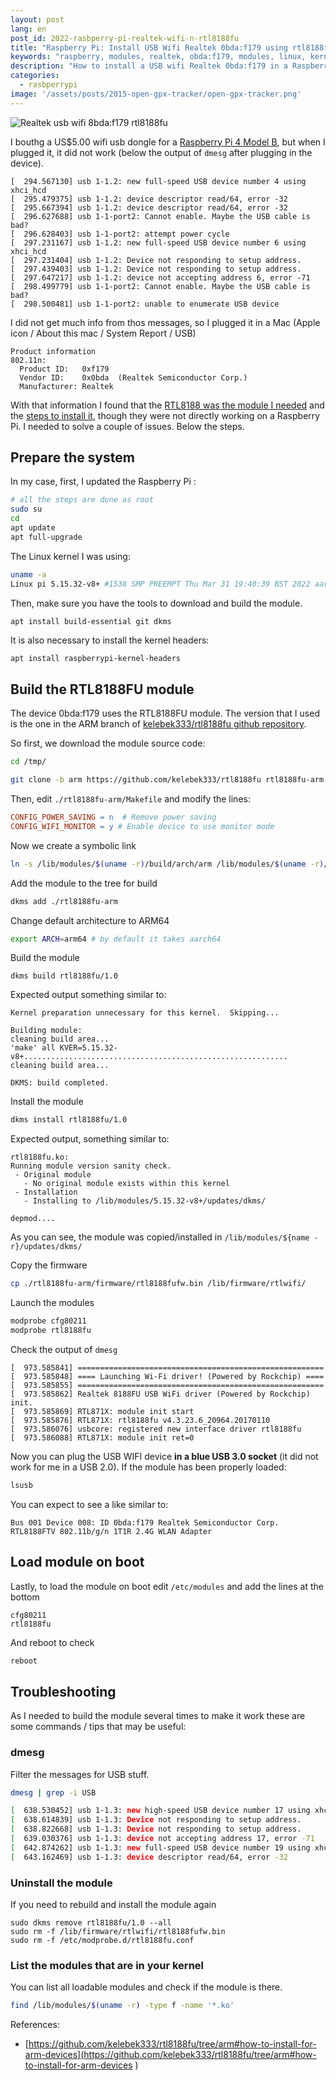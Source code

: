 ```yaml
---
layout: post
lang: en
post_id: 2022-rasbperry-pi-realtek-wifi-n-rtl8188fu
title: "Raspberry Pi: Install USB Wifi Realtek 0bda:f179 using rtl8188fu module"
keywords: "raspberry, modules, realtek, obda:f179, modules, linux, kernel, rtl8188fu"
description: "How to install a USB wifi Realtek 0bda:f179 in a Raspberry Pi 4 model B using the linux kernel module RTL8188FU"
categories:
  - rasbperrypi
image: '/assets/posts/2015-open-gpx-tracker/open-gpx-tracker.png'
---
```


![Realtek usb wifi 8bda:f179 rtl8188fu](/assets/posts/2022-rpi-usb-wifi/realtek-usb-wifi-0bda-f179-rtl8188fu.jpg)

I bouthg a US$5.00 wifi usb dongle for a [Raspberry Pi 4 Model B](https://www.raspberrypi.com/products/raspberry-pi-4-model-b/specifications/), but when I plugged it, it did not work (below the output of `dmesg` after plugging in the device). 

```
[  294.567130] usb 1-1.2: new full-speed USB device number 4 using xhci_hcd
[  295.479375] usb 1-1.2: device descriptor read/64, error -32
[  295.667394] usb 1-1.2: device descriptor read/64, error -32
[  296.627688] usb 1-1-port2: Cannot enable. Maybe the USB cable is bad?
[  296.628403] usb 1-1-port2: attempt power cycle
[  297.231167] usb 1-1.2: new full-speed USB device number 6 using xhci_hcd
[  297.231404] usb 1-1.2: Device not responding to setup address.
[  297.439403] usb 1-1.2: Device not responding to setup address.
[  297.647217] usb 1-1.2: device not accepting address 6, error -71
[  298.499779] usb 1-1-port2: Cannot enable. Maybe the USB cable is bad?
[  298.500481] usb 1-1-port2: unable to enumerate USB device
```

I did not get much info from thos messages, so I plugged it in a Mac (Apple icon / About this mac / System Report / USB)	
```
Product information 
802.11n:
  Product ID:	0xf179
  Vendor ID:	0x0bda  (Realtek Semiconductor Corp.)
  Manufacturer:	Realtek
```

With that information I found that the [RTL8188 was the module I needed](https://askubuntu.com/questions/1062402/cant-find-wifi-drivers-for-0bdaf179-realtek-semiconductor-corp) and the [steps to install it](https://github.com/kelebek333/rtl8188fu/tree/arm#how-to-install-for-arm-devices), though they were not directly working on a Raspberry Pi. I needed to solve a couple of issues. Below the steps.



## Prepare the system

In my case, first, I updated the Raspberry Pi :

```bash
# all the steps are done as root
sudo su  
cd
apt update
apt full-upgrade
```

The Linux kernel I was using:
```bash
uname -a
Linux pi 5.15.32-v8+ #1538 SMP PREEMPT Thu Mar 31 19:40:39 BST 2022 aarch64 GNU/Linux
```

Then, make sure you have the tools to download and build the module.

```bash
apt install build-essential git dkms
```
It is also necessary to install the kernel headers:

```
apt install raspberrypi-kernel-headers
```

## Build the RTL8188FU module

The device 0bda:f179 uses the RTL8188FU module. The version that I used is the one in the ARM branch of [kelebek333/rtl8188fu github repository](https://github.com/kelebek333/rtl8188fu/tree/arm#how-to-install-for-arm-devices).

So first, we download the module source code:

```bash
cd /tmp/

git clone -b arm https://github.com/kelebek333/rtl8188fu rtl8188fu-arm
```
Then, edit `./rtl8188fu-arm/Makefile` and modify the lines:

```Makefile
CONFIG_POWER_SAVING = n  # Remove power saving
CONFIG_WIFI_MONITOR = y # Enable device to use monitor mode 
```

Now we create a symbolic link 
```bash
ln -s /lib/modules/$(uname -r)/build/arch/arm /lib/modules/$(uname -r)/build/arch/armv7l
```

Add the module to the tree for build
```bash
dkms add ./rtl8188fu-arm
```

Change default architecture to ARM64
```bash
export ARCH=arm64 # by default it takes aarch64
```

Build the module
```
dkms build rtl8188fu/1.0
```

Expected output something similar to:
```
Kernel preparation unnecessary for this kernel.  Skipping...

Building module:
cleaning build area...
'make' all KVER=5.15.32-v8+...........................................................
cleaning build area...

DKMS: build completed.
```

Install the module
```bash
dkms install rtl8188fu/1.0
```

Expected output, something similar to:
```
rtl8188fu.ko:
Running module version sanity check.
 - Original module
   - No original module exists within this kernel
 - Installation
   - Installing to /lib/modules/5.15.32-v8+/updates/dkms/

depmod....
```

As you can see, the module was copied/installed in `/lib/modules/${name -r}/updates/dkms/`

Copy the firmware
```bash
cp ./rtl8188fu-arm/firmware/rtl8188fufw.bin /lib/firmware/rtlwifi/
```

Launch the modules
```bash
modprobe cfg80211
modprobe rtl8188fu
```

Check the output of `dmesg`
```
[  973.585841] =======================================================
[  973.585848] ==== Launching Wi-Fi driver! (Powered by Rockchip) ====
[  973.585855] =======================================================
[  973.585862] Realtek 8188FU USB WiFi driver (Powered by Rockchip) init.
[  973.585869] RTL871X: module init start
[  973.585876] RTL871X: rtl8188fu v4.3.23.6_20964.20170110
[  973.586076] usbcore: registered new interface driver rtl8188fu
[  973.586088] RTL871X: module init ret=0
```

Now you can plug the USB WIFI device **in a blue USB 3.0 socket** (it did not work for me in a USB 2.0). If the module has been properly loaded:

```bash
lsusb
```

You can expect to see a like similar to:
```
Bus 001 Device 008: ID 0bda:f179 Realtek Semiconductor Corp. RTL8188FTV 802.11b/g/n 1T1R 2.4G WLAN Adapter
```

## Load module on boot

Lastly, to load the module on boot edit `/etc/modules` and add the lines at the bottom

```
cfg80211
rtl8188fu
```

And reboot to check
```bash
reboot
```


## Troubleshooting

As I needed to build the module several times to make it work these are some commands / tips that may be useful:


### dmesg 

Filter the messages for USB stuff.

```bash
dmesg | grep -i USB

[  638.530452] usb 1-1.3: new high-speed USB device number 17 using xhci_hcd
[  638.614839] usb 1-1.3: Device not responding to setup address.
[  638.822668] usb 1-1.3: Device not responding to setup address.
[  639.030376] usb 1-1.3: device not accepting address 17, error -71
[  642.874262] usb 1-1.3: new full-speed USB device number 19 using xhci_hcd
[  643.162469] usb 1-1.3: device descriptor read/64, error -32
```

### Uninstall the module

If you need to rebuild and install the module again

```
sudo dkms remove rtl8188fu/1.0 --all
sudo rm -f /lib/firmware/rtlwifi/rtl8188fufw.bin
sudo rm -f /etc/modprobe.d/rtl8188fu.conf
```

### List the modules that are in your kernel

You can list all loadable modules and check if the module is there.

```bash 
find /lib/modules/$(uname -r) -type f -name '*.ko' 
```



References: 
* [https://github.com/kelebek333/rtl8188fu/tree/arm#how-to-install-for-arm-devices](https://github.com/kelebek333/rtl8188fu/tree/arm#how-to-install-for-arm-devices
)

